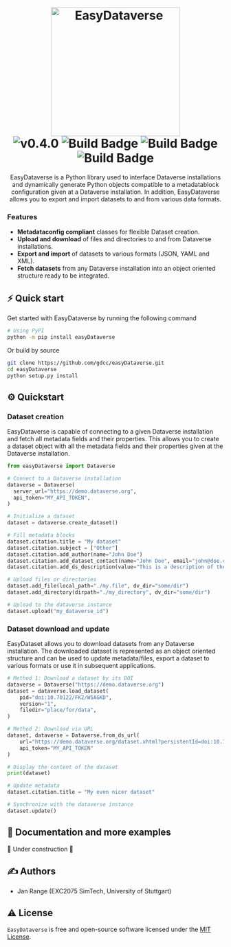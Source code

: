 <h1 align="center">
  <img src="https://github.com/gdcc/easyDataverse/blob/main/static/logo.png" width=300 alt="EasyDataverse"></br>
  <img src="https://img.shields.io/badge/EasyDataverse-0.4.0-blue" alt="v0.4.0">
  <img src="https://img.shields.io/badge/python-3.8|3.9|3.10|3.11-blue.svg" alt="Build Badge">
  <img src="https://github.com/gdcc/easyDataverse/actions/workflows/unit-tests.yaml/badge.svg" alt="Build Badge">
  <img src="https://github.com/gdcc/easyDataverse/actions/workflows/integration-tests.yaml/badge.svg" alt="Build Badge">
</h1>

<p align="center">
EasyDataverse is a Python library used to interface Dataverse installations and dynamically generate Python objects compatible to a metadatablock configuration given at a Dataverse installation. In addition, EasyDataverse allows you to export and import datasets to and from various data formats.</p>

### Features

- **Metadataconfig compliant** classes for flexible Dataset creation.
- **Upload and download** of files and directories to and from Dataverse installations.
- **Export and import** of datasets to various formats (JSON, YAML and XML).
- **Fetch datasets** from any Dataverse installation into an object oriented structure ready to be integrated.

## ⚡️ Quick start

Get started with EasyDataverse by running the following command

```bash
# Using PyPI
python -m pip install easyDataverse
```

Or build by source

```bash
git clone https://github.com/gdcc/easyDataverse.git
cd easyDataverse
python setup.py install
```

## ⚙️ Quickstart

### Dataset creation

EasyDataverse is capable of connecting to a given Dataverse installation and fetch all metadata fields and their properties. This allows you to create a dataset object with all the metadata fields and their properties given at the Dataverse installation.

```python
from easyDataverse import Dataverse

# Connect to a Dataverse installation
dataverse = Dataverse(
  server_url="https://demo.dataverse.org",
  api_token="MY_API_TOKEN",
)

# Initialize a dataset
dataset = dataverse.create_dataset()

# Fill metadata blocks
dataset.citation.title = "My dataset"
dataset.citation.subject = ["Other"]
dataset.citation.add_author(name="John Doe")
dataset.citation.add_dataset_contact(name="John Doe", email="john@doe.com")
dataset.citation.add_ds_description(value="This is a description of the dataset")

# Upload files or directories
dataset.add_file(local_path="./my.file", dv_dir="some/dir")
dataset.add_directory(dirpath="./my_directory", dv_dir="some/dir")

# Upload to the dataverse instance
dataset.upload("my_dataverse_id")
```

### Dataset download and update

EasyDataset allows you to download datasets from any Dataverse installation. The downloaded dataset is represented as an object oriented structure and can be used to update metadata/files, export a dataset to various formats or use it in subsequent applications.

```python
# Method 1: Download a dataset by its DOI
dataverse = Dataverse("https://demo.dataverse.org")
dataset = dataverse.load_dataset(
    pid="doi:10.70122/FK2/W5AGKD",
    version="1",
    filedir="place/for/data",
)

# Method 2: Download via URL
dataset, dataverse = Dataverse.from_ds_url(
    url="https://demo.dataverse.org/dataset.xhtml?persistentId=doi:10.70122/XX/XXXXX&version=DRAFT",
    api_token="MY_API_TOKEN"
)

# Display the content of the dataset
print(dataset)

# Update metadata
dataset.citation.title = "My even nicer dataset"

# Synchronize with the dataverse instance
dataset.update()
```

## 📖 Documentation and more examples

🚧 Under construction 🚧

## ✍️ Authors

- Jan Range (EXC2075 SimTech, University of Stuttgart)

## ⚠️ License

`EasyDataverse` is free and open-source software licensed under the [MIT License](LICENSE).
